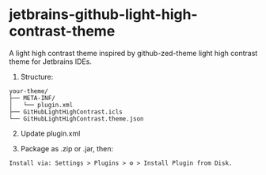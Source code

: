 # jetbrains-github-light-high-contrast-theme
A light high contrast theme inspired by github-zed-theme light high contrast theme for Jetbrains IDEs.

1. Structure:
```
your-theme/
├── META-INF/
│   └── plugin.xml
├── GitHubLightHighContrast.icls
└── GitHubLightHighContrast.theme.json
```

2. Update plugin.xml

3. Package as .zip or .jar, then:
```
Install via: Settings > Plugins > ⚙ > Install Plugin from Disk.
```

